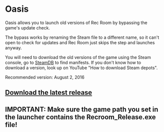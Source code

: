 # Oasis

Oasis allows you to launch old versions of Rec Room by bypassing the game's update check.

The bypass works by renaming the Steam file to a different name, so it can't open to check for updates and Rec Room just skips the step and launches anyway.

You will need to download the old versions of the game using the Steam console, go to [SteamDB](https://steamdb.info/app/471710/) to find manifests. If you don't know how to download a version, look up on YouTube "How to download Steam depots".

Recommended version: August 2, 2016

## [Download the latest release](https://github.com/HypeCrazed/Oasis/releases/download/v1.0/Oasis.v1.0.zip)

## IMPORTANT: Make sure the game path you set in the launcher contains the Recroom_Release.exe file!
